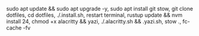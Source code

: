 sudo apt update && sudo apt upgrade -y, sudo apt install git stow, git clone dotfiles, cd dotfiles,
./.install.sh, restart terminal, 
rustup update && nvm install 24, chmod +x alacritty && yazi, ./.alacritty.sh && .yazi.sh, stow ., fc-cache -fv
